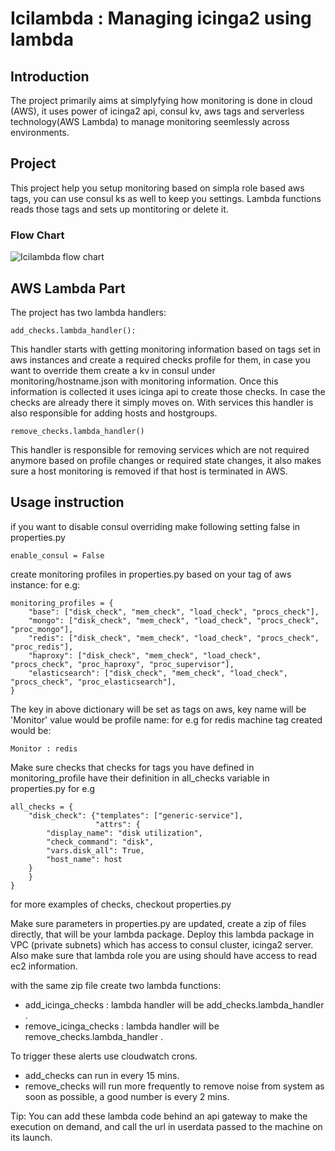 # Icilambda : Managing icinga2 using lambda 

## Introduction

The project primarily aims at simplyfying how monitoring is done in cloud (AWS), it uses power of icinga2 api, consul kv, aws tags and serverless technology(AWS Lambda) to manage monitoring seemlessly across environments.

## Project

This project help you setup monitoring based on simpla role based aws tags, you can use consul ks as well to keep you settings. Lambda functions reads those tags and sets up montitoring or delete it.

### Flow Chart

![Icilambda flow chart](https://github.com/dvopsway/icilambda/blob/master/Flow%20Chart.png)

## AWS Lambda Part 

The project has two lambda handlers:

```
add_checks.lambda_handler():
```

This handler starts with getting monitoring information based on tags set in aws instances and create a required checks profile for them, in case you want to override them create a kv in consul under monitoring/hostname.json with monitoring information. Once this information is collected it uses icinga api to create those checks. In case the checks are already there it simply moves on. With services this handler is also responsible for adding hosts and hostgroups. 

```
remove_checks.lambda_handler()
```

This handler is responsible for removing services which are not required anymore based on profile changes or required state changes, it also makes sure a host monitoring is removed if that host is terminated in AWS.

## Usage instruction


if you want to disable consul overriding make following setting false in properties.py

```
enable_consul = False
```

create monitoring profiles in properties.py based on your tag of aws instance:
for e.g:
```
monitoring_profiles = {
    "base": ["disk_check", "mem_check", "load_check", "procs_check"],
    "mongo": ["disk_check", "mem_check", "load_check", "procs_check", "proc_mongo"],
    "redis": ["disk_check", "mem_check", "load_check", "procs_check", "proc_redis"],
    "haproxy": ["disk_check", "mem_check", "load_check", "procs_check", "proc_haproxy", "proc_supervisor"],
    "elasticsearch": ["disk_check", "mem_check", "load_check", "procs_check", "proc_elasticsearch"],
}
```
The key in above dictionary will be set as tags on aws, key name will be 'Monitor' value would be profile name: for e.g for redis machine tag created would be:
```
Monitor : redis
```

Make sure checks that checks for tags you have defined in monitoring_profile have their definition in all_checks variable in properties.py
for e.g
```
all_checks = {
    "disk_check": {"templates": ["generic-service"],
                   "attrs": {
        "display_name": "disk utilization",
        "check_command": "disk",
        "vars.disk_all": True,
        "host_name": host
    }
    }
}
```
for more examples of checks, checkout properties.py

Make sure parameters in properties.py are updated, create a zip of files directly, that will be your lambda package. Deploy this lambda package in VPC (private subnets) which has access to consul cluster, icinga2 server. Also make sure that lambda role you are using should have access to read ec2 information. 

with the same zip file create two lambda functions:
- add_icinga_checks : lambda handler will be add_checks.lambda_handler .
- remove_icinga_checks : lambda handler will be remove_checks.lambda_handler .

To trigger these alerts use cloudwatch crons. 
- add_checks can run in every 15 mins.
- remove_checks will run more frequently to remove noise from system as soon as possible, a good number is every 2 mins.

Tip:
You can add these lambda code behind an api gateway to make the execution on demand, and call the url in userdata passed to the machine on its launch.
